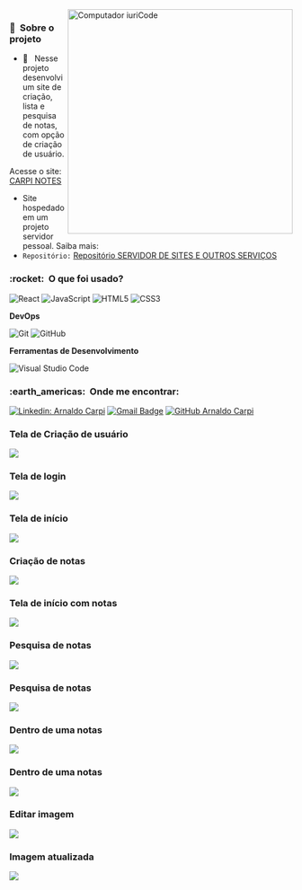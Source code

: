<img src="https://raw.githubusercontent.com/MicaelliMedeiros/micaellimedeiros/master/image/computer-illustration.png" min-width="400px" max-width="400px" width="400px" align="right" alt="Computador iuriCode">

<h3> 🚧 &nbsp;Sobre o projeto </h3>

- 🤔 &nbsp; Nesse projeto desenvolvi um site de criação, lista e pesquisa de notas, com opção de criação de usuário.

Acesse o site: [CARPI NOTES](#)

  - Site hospedado em um projeto servidor pessoal. Saiba mais:
  - `Repositório:` [Repositório SERVIDOR DE SITES E OUTROS SERVIÇOS](https://github.com/arnaldocarpi/Projeto-Servidor-com-Aplicacoes)

<h3> :rocket: &nbsp;O que foi usado? </h3>
  
  ![React](https://img.shields.io/badge/-React-333333?style=flat&logo=react)
  ![JavaScript](https://img.shields.io/badge/-JavaScript-333333?style=flat&logo=javascript)
  ![HTML5](https://img.shields.io/badge/-HTML5-333333?style=flat&logo=HTML5)
  ![CSS3](https://img.shields.io/badge/-CSS3-333333?style=flat&logo=css3)
  
  
**DevOps**

  ![Git](https://img.shields.io/badge/-Git-333333?style=flat&logo=git)
  ![GitHub](https://img.shields.io/badge/-GitHub-333333?style=flat&logo=github)

**Ferramentas de Desenvolvimento**

  ![Visual Studio Code](https://img.shields.io/badge/-Visual%20Studio%20Code-333333?style=flat&logo=visual-studio-code&logoColor=007ACC)

<h3> :earth_americas: &nbsp;Onde me encontrar: </h3> 

[![Linkedin: Arnaldo Carpi](https://img.shields.io/badge/-arnaldocarpi-blue?style=flat-square&logo=Linkedin&logoColor=white&link=https://www.linkedin.com/in/arnaldocarpi)](https://www.linkedin.com/in/arnaldocarpi)
[![Gmail Badge](https://img.shields.io/badge/-arnaldo.carpi@icloud.com-006bed?style=flat-square&logo=apple&logoColor=white&link=mailto:arnaldo.carpi@icloud.com)](mailto:arnaldo.carpi@icloud.com)
[![GitHub Arnaldo Carpi]( https://img.shields.io/github/followers/VanessaSwerts?label=follow&style=social)](https://github.com/arnaldocarpi)

<h3>Tela de Criação de usuário</h3>
<img src="https://github.com/arnaldocarpi/Carpi-Notes-FRONT/blob/master/src/assets/outros/Captura%20de%20Tela%202022-11-07%20%C3%A0s%2014.56.27.png">

<h3>Tela de login</h3>
<img src="https://github.com/arnaldocarpi/Carpi-Notes-FRONT/blob/master/src/assets/outros/Captura%20de%20Tela%202022-11-07%20%C3%A0s%2014.57.09.png">

<h3>Tela de início</h3>
<img src="https://github.com/arnaldocarpi/Carpi-Notes-FRONT/blob/master/src/assets/outros/Captura%20de%20Tela%202022-11-07%20%C3%A0s%2014.57.20.png">

<h3>Criação de notas</h3>
<img src="https://github.com/arnaldocarpi/Carpi-Notes-FRONT/blob/master/src/assets/outros/Captura%20de%20Tela%202022-11-07%20%C3%A0s%2014.58.26.png">

<h3>Tela de início com notas</h3>
<img src="https://github.com/arnaldocarpi/Carpi-Notes-FRONT/blob/master/src/assets/outros/Captura%20de%20Tela%202022-11-07%20%C3%A0s%2014.59.34.png">

<h3>Pesquisa de notas</h3>
<img src="https://github.com/arnaldocarpi/Carpi-Notes-FRONT/blob/master/src/assets/outros/Captura%20de%20Tela%202022-11-07%20%C3%A0s%2015.00.07.png">

<h3>Pesquisa de notas</h3>
<img src="https://github.com/arnaldocarpi/Carpi-Notes-FRONT/blob/master/src/assets/outros/Captura%20de%20Tela%202022-11-07%20%C3%A0s%2015.00.07.png">

<h3>Dentro de uma notas</h3>
<img src="https://github.com/arnaldocarpi/Carpi-Notes-FRONT/blob/master/src/assets/outros/Captura%20de%20Tela%202022-11-07%20%C3%A0s%2015.00.22.png">

<h3>Dentro de uma notas</h3>
<img src="https://github.com/arnaldocarpi/Carpi-Notes-FRONT/blob/master/src/assets/outros/Captura%20de%20Tela%202022-11-07%20%C3%A0s%2015.00.37.png">

<h3>Editar imagem</h3>
<img src="https://github.com/arnaldocarpi/Carpi-Notes-FRONT/blob/master/src/assets/outros/Captura%20de%20Tela%202022-11-07%20%C3%A0s%2015.00.48.png">

<h3>Imagem atualizada</h3>
<img src="https://github.com/arnaldocarpi/Carpi-Notes-FRONT/blob/master/src/assets/outros/Captura%20de%20Tela%202022-11-07%20%C3%A0s%2015.00.57.png">
